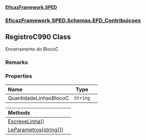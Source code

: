 #### [EficazFramework.SPED](EficazFrameworkSPED.md 'EficazFramework SPED')
### [EficazFramework.SPED.Schemas.EFD_Contribuicoes](EficazFramework.SPED.Schemas.EFD_Contribuicoes.md 'EficazFramework.SPED.Schemas.EFD_Contribuicoes')

## RegistroC990 Class

Encerramento do BlocoC

### Remarks
### Properties

| Name | Type | |
| :--- | :---: | :--- |
| QuantidadeLinhasBlocoC | `String` |  |

| Methods | |
| :--- | :--- |
| [EscreveLinha()](EficazFramework.SPED.Schemas.EFD_Contribuicoes/RegistroC990/EscreveLinha().md 'EficazFramework.SPED.Schemas.EFD_Contribuicoes.RegistroC990.EscreveLinha()') | |
| [LeParametros(string[])](EficazFramework.SPED.Schemas.EFD_Contribuicoes/RegistroC990/LeParametros(string[]).md 'EficazFramework.SPED.Schemas.EFD_Contribuicoes.RegistroC990.LeParametros(string[])') | |
